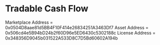 Tradable Cash Flow
==================

Marketplace Address = 0x0504D8aae81d5BB4F10F414e26834251A3463Df7
Asset Address = 0x506cd4e5B94bD24b2f60D96e5ED6430c5302188c
License Address = 0x348356D9045b031522A533D8C7D5Bd60602A194b